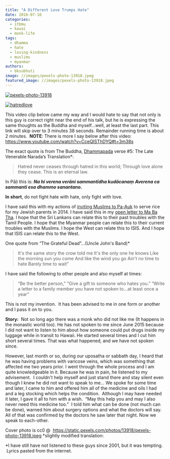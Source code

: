 ```yaml
---
title: "A Different Love Trumps Hate"
date: 2016-07-16
categories: 
  - itbmu
  - kauai
  - monk-life
tags: 
  - dhamma
  - hate
  - loving-kindness
  - muslims
  - myanmar
authors: 
  - bksubhuti
image: //images/pexels-photo-13918.jpeg
featured_image: //images/pexels-photo-13918.jpeg
---
```


[![pexels-photo-13918](assets/images/pexels-photo-13918.jpeg)](https://subhuti.withmetta.net/wp-content/uploads/2016/07/pexels-photo-13918.jpeg)

[![hatredlove](assets/images/hatredlove.png)](https://subhuti.withmetta.net/wp-content/uploads/2016/07/hatredlove.png)

This video clip below came my way and I would hate to say that not only is this guy is correct right near the end of his talk, but he is expressing the same thoughts as the Buddha and myself...well, at least the last part. This link will skip over to 3 minutes 38 seconds. Remainder running time is about 2 minutes.  **NOTE**: There is more I say below after this video: https://www.youtube.com/watch?v=CceQISThDYQ#t=3m38s

The exact quote is from The Buddha, [Dhammapada](https://en.wikipedia.org/wiki/Dhammapada) verse #5: The Late Venerable Narada’s Translation\*:

> Hatred never ceases through hatred in this world; Through love alone they cease. This is an eternal law.

In Pāḷi this is: **_Na hi verena verāni sammantīdha kudācanaṃ_** **_Averena ca sammanti esa dhammo sanantano._**

**In short**, do not fight hate with hate, only fight with love.

I have said this with my actions of [inviting Muslims to Pa-Auk](https://subhuti.withmetta.net/2015/11/17/some-wish-for-peace/) to serve rice for my Jewish parents in 2014. I have said this in my [open letter to Ma Ba Tha](https://subhuti.withmetta.net/2016/06/08/open-letter-ma-ba-tha/). I hope that the Sri Lankans can relate this to their past troubles with the Tamil People. I hope that the Myanmar people can relate this to their current troubles with the Muslims. I hope the West can relate this to ISIS. And I hope that ISIS can relate this to the West.

One quote from “The Grateful Dead”…(Uncle John's Band)\*

> It's the same story the crow told me It's the only one he knows Like the morning sun you come And like the wind you go Ain't no time to hate Barely time to wait”

I have said the following to other people and also myself at times:

> “Be the better person,” “Give a gift to someone who hates you.” “Write a letter to a family member you have not spoken to...at least once a year”

This is not my invention.  It has been advised to me in one form or another and I pass it on to you.

 **Story:**  Not so long ago there was a monk who did not like me (It happens in the monastic world too). He has not spoken to me since June 2015 because I did not want to listen to him about how someone could put drugs inside my luggage while in transit to Hawaii. He started several times and I cut him short several times. That was what happened, and we have not spoken since.

However, last month or so, during our uposatha or sabbath day, I heard that he was having problems with varicose veins, which was something that affected me two years prior. I went through the whole process and I am quite knowledgeable in it. Because he was in pain, he listened to my advisement.  I couldn't help myself and just stand there and stay silent even though I knew he did not want to speak to me... We spoke for some time and later, I came to him and offered him all of the medicine and oils I had and a leg stocking which helps the condition.  Although I may have needed it later, I gave it all to him with a wish.  “May this help you and may I also never need this medicine too.”  I told him what can be done (not much can be done), warned him about surgery options and what the doctors will say. All of that was confirmed by the doctors he saw later that night. Now we speak to each-other.

Cover photo is cc0 @  https://static.pexels.com/photos/13918/pexels-photo-13918.jpeg \*slightly modified translation:

\*I have still have not listened to these guys since 2001, but it was tempting.  Lyrics pasted from the internet.